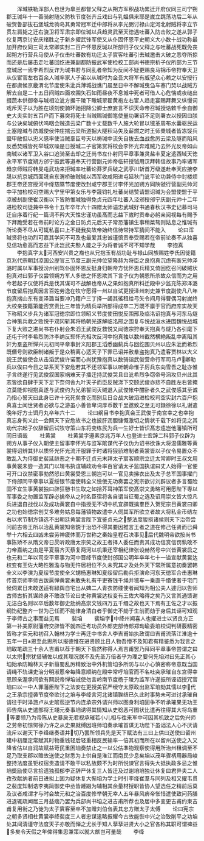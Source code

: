 <!-- { "loadSidebar": true } -->
　　浑瑊铁勒浑部人也世为臯兰都督父释之从朔方军积战功累迁开府仪同三司宁朔郡王瑊年十一善骑射随父防秋节度张齐丘戏曰与乳媪俱来耶是嵗立跳荡功后二年从破贺鲁部抜石堡城龙驹岛其勇常冠军迁中郎将从李光弼讨禄山定河北射贼将李立节贯左肩毙之迁右骁卫将军肃宗即位瑊以兵趋灵武至天徳遇吐蕃入防击败之遂从郭子仪复两京讨安庆绪胜之于新乡擢武锋军使又从仆固怀恩平史朝义大小数十战功称最加开府仪同三司太常卿实封二百户怀恩反瑊以所部归子仪父释之与吐蕃战死既免丧起朔方行营兵马使从子仪击吐蕃数有功迁太子賔客吐蕃引去瑊邀击大破之悉夺所掠而还是后屡击走吐蕃回纥进兼副都防振武军使检校工部尚书徳宗析子仪所部为三节度瑊居一焉李希烈反诈为瑊书若与同乱者帝知为反间不疑更赐良马锦币帝狩奉天卫从仅宦官左右百余人瑊率家人子弟以从瑊时为金吾大将军有威望众心赖之以安授行在都虞候京畿渭北节度使朱泚兵薄城战谯门晨至日中不解瑊曳刍车塞门焚以战贼方解去自是二十五日间贼四面攻围矢石如雨昼夜不息城中死者可借人心危惴或夜缒出掇蔬本供御帝与瑊相泣泚方据干陵下瞰城翠翟黄袍左右宦人趋走宴赐拜舞又纵慢词戏斥天子以为胜在顷刻使骑环驰招降公卿士庶妄言不识天命帝召瑊授诰敕千余自御史大夫实封五百户而下募突将死士当贼赐瑊御笔使量功署诏不足则署衣以授因曰朕与公诀矣瑊俯伏呜咽会贼造云梁广数十丈载数千人施大轮冒以氊革周布水囊驱民运土塞隍瑊与防城使侯仲庄揣云梁所道掘大隧积马矢及薪燃之时王师乗城者皆冻馁兵盬甲敝但以忠义感率使当贼羣臣号天以祷瑊中流矢自抜去血战愈厉云梁及隧而陷风反悉焚贼皆死举城欢噪是日授瑊二子官第赏将校会李怀光奔难贼乃去怀光反帝如山南瑊以诸军卫入谷口追骑至击却之迁尚书左仆射同平章事兼灵盐丰夏定逺西域天徳永平军节度朔方邠宁振武等道奉天行营副元帅帝临轩授钺用汉拜韩信故事乃率诸军趋京师贼将韩旻屯武功来拒瑊率吐蕃论莽罗兵破之武亭川斩首万级遂赴奉天应接李晟以抗京城西面晟自东渭桥破贼瑊以西军收咸阳进屯延秋门泚平论功兼侍中封楼烦郡王帝还宫授河中绛慈隰节度使改封咸宁郡王讨李怀光加朔方同陜虢行营副元帅河中平加检校司空赐大宁里甲第女乐与李晟钧礼吐蕃尚结赞请盟诏瑊为会盟使盟于平凉被刦副使崔汉衡以下皆防惟瑊独得免贞元四年吐蕃入泾邠授邠宁庆副元帅十二年进检校司徒兼中书令十五年卒年六十四赠太师谥忠武瑊好书通春秋汉书史记慕司马迁自序着行纪一篇词不矜大天性忠谨功虽髙而志益下嵗时贡奉必躬亲阅视每有赐予下拜跪受若在帝前时论方之金日防贞元后天子常恐藩镇生事稍桀骜则姑息之惟瑊有所论奏不尽从可辄私喜曰上不疑我矣故帝始终信待常持军猜间不能入
　　论曰浑瑊贤将也功烈可嘉其学问不可及也最爱其忠诚谨慎贡奉受赐若在帝前论奏不从独喜见信功愈高而志益下此岂武夫勲人能之乎为将者诚不可不知学哉
　　李抱真
　　李抱真字太河西安兴贵之裔也从兄抱玉有战功耻与禄山同族赐姓李氏因徙籍京兆代宗朝封凉国公歴官三节度三副元帅位望隆赫为将臣之良抱真沉虑有断兄帅泽潞时属以军事授汾州别驾仆固怀恩反挺身归朝帝方忧怀恩兵精又倚回纥召问破贼状抱真对曰郭子仪尝领朔方军人多徳之怀恩欺其下言子仪为朝恩所杀故众信而为之用今若起子仪使将兵是伐其谋可不战解也帝从之果如抱真所料迁殿中少监充陈郑泽潞节度留后抱真因言百姓劳逸在牧守愿得一州以自试更授泽州刺史兼节度副使凡八年抱真揣山东有变泽潞当要冲乃籍户三丁择一蠲其徭租给弓矢令间月得曹偶习射嵗终大校亲按籍第能否赏责比三年皆为精兵举所部得成卒二万既不廪于官而府库实故天下称昭义步兵为诸军冠徳宗即位领昭义节度使田悦反围邢及临洺诏抱真与河东马燧合神策兵救之败悦于双冈斩其将杨朝光遂解临洺邢之围复与悦战洹水进围魏悦战城下复大败之进尚书右仆射会朱滔王武俊反救悦又闻徳宗狩奉天抱真与燧乃各引麾下还屯于时李希烈防汴李纳反郓怀光相次反河中抱真独以数州截然横絶叛乱中离阻其奸为羣盗所惮兴元初同平章事封义阳郡王滔悉幽蓟兵与回纥围贝州以应朱泚而希烈既僭号则欲臣制诸叛于是众稍离心适天子下罪已诏并赦羣盗抱真乃遣客贾林以大义説王武俊使合从击滔武俊许诺而心尚犹豫抱真以数骑诣武俊营命行军司马卢卿勒兵以俟曰今日之举系天下安危若其不还领军事以听朝命惟子厉兵东向雪吾之耻亦惟子言终遂行见武俊叙国家祸难天子播迁持武俊哭且曰泚希烈争窃帝号滔攻贝州此其志皆欲自肆于天下足下奈何舎九叶天子而臣反贼涕下交颐武俊亦悲不自胜左右皆掩泣莫能仰视抱真遂与武俊约为兄弟誓同灭贼退入武俊帐中酣卧者久之武俊感其至诚乃指心誓天曰此身已许十兄死矣食讫而别旦日合战大破滔进检校司空实封六百户抱真喜士闻世贤者必欲与之游虽小善皆卑词厚币数千里邀致之至无可録徐徐以礼谢遣晚年好方士饵丹丸卒年六十二
　　论曰纲目书李抱真会王武俊于南宫幸之也幸抱真忘身徇义此一会闗天下安危故书之也披肝沥胆慷慨激切之情状千载下如将见之其劝代宗起子仪辞留后试牧守策山东将变练民为兵一生好士皆识髙志逺岂他藩镇所可同日语哉
　　杜黄裳
　　杜黄裳字遵素京兆万年人也登进士宏辞二科郭子仪辟为朔方从事子仪入朝使主留事李怀光与监军隂谋代子仪伪为诏书欲诛大将温儒雅等黄裳得诏辨其非以质怀光怀光流汗服罪于时诸将狠骄难制者黄裳皆以子仪令易置众不敢乱入为侍御史裴延龄恶之十期不迁贞元末拜太子賔客顺宗立迁太常卿时王叔文用事黄裳未尝一造其门以壻韦执谊辅政劝令率百官请太子监国执谊曰丈人始得一官便可开口议禁密事勃然怒曰黄裳受恩三朝岂可以一官见卖拂衣出及太子总军国事擢门下侍郎同平章事以夏绥银节度使韩全义憸佞无功奏罢之宪宗欲讨刘辟议者多言蜀险固不宜生事黄裳独曰辟狂戅书生取之如拾芥耳神策军使髙崇文勇略可用愿陛下専以军事委之勿置监军辟必擒帝从之时名臣宿将各自谓当征蜀之选及诏用崇文皆大惊凡兵进退自战伐以及成功黄裳自中指授无不切中机宜辟既擒羣臣入贺宪宗目黄裳曰卿之功也始徳宗创艾多难务姑息每藩镇物故遣中人伺其军所欲立者故大将私金币结左右以求节制方镇选不出朝廷黄裳言陛下宜鉴贞元之整法度朘损诸侯则天下治帝尝问前古帝王所以治乱黄裳知帝鋭于治恐不得其要因推言王者之道在修己任贤而已舜举十六相去四凶未尝劳神疲体而万世称之秦始皇程石决事见后代魏明帝欲按尚书事陈矫不从隋文帝日昃听政唐太宗笑之故王者择人委任而责其成功信赏信罚孰敢不力帝嘉纳之由是平夏翦齐灭蔡复两河以机秉还宰相纪律张设赫然号中兴皆黄裳启之也元和二年以司空平章事为河中晋绛节度使封邠国公明年卒年七十一谥宣献黄裳达权变有王佐大略性雅澹与物无忤居相位不久未究其才及处外天下常所属意初奏罢韩全义以李演为夏绥节度使全义甥杨惠琳知夏绥留后勒兵拒演命河东天徳军合击惠琳传首京师李师古跋扈惮黄裳未敢失礼有干吏寄钱千绳并氊车一乗直千缗使者于宅门候伺累日未敢送适有緑舆自宅出从婢二人青衣防缕使者闻知为相公夫人遽归以告师古师古折其谋终身不敢改节论曰史称黄裳达权变有王佐大略得之矣乃又言其通馈谢无洁白名则以卒后数年御史劾纳髙崇文钱四万五千缗之故也天下焉有王佐之才以振纲饬纪整齐一世为己任而不能律身清白者乎御史不劾于生前而劾于身后其诬可知观于李师古之事而益见焉
　　裴垍
　　裴垍字中绛州闻喜人也擢进士以贤良方正第一补美原尉藩府交辟皆不就四迁考功员外郎吏部侍郎郑珣瑜委垍校词判研覈精密皆称才实元和初召入翰林为学士再迁中书舎人李吉甫始执政谓曰吉甫流落江淮逾十五年一日恩至此思所以报徳惟在进贤顾比日人物吾懵不及知君有精鉴悉为我言之垍取笔疏三十余人吉甫以荐于朝天下翕然称得人焉吉甫罢乃拜同平章事帝尝谓之曰以太宗宗犹借辅佐以成其理况朕不及先圣万倍者乎为理之要何先垍对曰先正其心垍始承防翰林天子新翦蜀乱厉精致治中外机管垍多所防与以小心慎密称帝意既当国请绳不轨课吏治分明淑慝帝每降意顺纳在殿中常呼垍官而不名吐突承璀自东宫得幸恩顾亲渥承间欲有闗説帝惮垍诫使勿言岭南节度杨于陵为监军许遂振所诬诏授冗官垍曰以一中人罪藩臣陛下之法安在更授美官严绶守太原政出监军垍劾其懦以李代之王承宗擅袭节度帝欲讨之垍与李绛言河北诸镇聫结已久此时事势未可进讨承璀自请往于时泽潞卢从史隂苞逆节内连承宗外请兴师以图身利垍固争不听承璀果无功王师告病从史遣部将王翊元奏事垍诱得其情知从史稔恶可图状比遣再往得其大将乌重等要领乃为帝陈从史暴戾无君视承璀若小儿相与徃来军中可因其机致之后免兴师之劳帝初惊愕徐乃许之从史果就缚因班师垍奏承璀首谋无功陛下虽诎法人心不厌请流斥以谢天下李绛继奏语并切乃罢所领兵先是天下赋法有三曰上供曰送使曰留州建中初厘定常赋其时物重钱轻后轻重相反民输率一倍其初而所在以留州送使之入又降省估以自润故赋益苛民重困垍奏禁止之一以公估凖物观察使得用所治州租调至不足乃取支郡以赡故送使之财悉为上供自是淮江而南民少息矣垍以茂年骤柄用器局峻整持法度虽钜权宿贵造请不敢干以私故颇不为时所悦谏官言得失大抵执政多忌之惟垍奬励使尽言拾遗独孤郁李正辞严休复三人皆迁及过谢垍垍独让休复曰君异夫二人孜孜献纳者前日进拟上固为疑休复大惭垍为学士时引李绛崔羣与同列及相又擢韦贯之裴度知制诰李夷简御史中丞皆踵蹑为辅相其余量材授职皆协人望选任之精前后莫及议者咸谓才与时会故元和之治百度修举朝无幸人五年暴风痹帝怅惜遣使致问药膳进退辄疏闻居三月益痼乃罢为兵部尚书垍之进吉甫所荐也及居中多变更吉甫约束吉甫复用衔之乃徙为太子賔客至卒不加赠刘伯刍表其忠方赠太子太傅
　　论曰宪宗之朝多贤相杜黄裳李绛裴度三人者忠谋逺略振耀今古故能恢中兴之治致削平之功垍处其间清谨守法度天子亦敬而惮之尤长于知人孶孶进贤大小之官各称其职可谓禆益多矣令天假之年俾得集思兼策以就大猷岂可量哉
　　李绛
